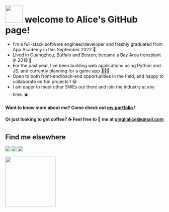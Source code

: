 <h1> <img src="https://i.pinimg.com/originals/1a/d4/56/1ad45624ffb766ef637cb7906a1da33b.gif" height="55px"/> welcome to Alice's GitHub page!</h1>
<!-- <img src="https://media1.giphy.com/media/WSClszcnbWjdqBY2Cc/giphy.gif?cid=790b7611eb111b969f53ff02ca4bfd263e84e26f7b904ca3&rid=giphy.gif&ct=s" height="35px"/></h1> -->
<!-- <img src="https://i.pinimg.com/originals/88/44/13/884413348e601d88831b61fd969aafc4.gif" height="35px"/></h1> -->

* I'm a full-stack software engineer/developer and freshly graduated from App Academy in this September 2022  📣
* Lived in Guangzhou, Buffalo and Boston; became a Bay Area transplant in 2019  🌱 
* For the past year, I've been building web applications using Python and JS, and currently planning for a game app  👩🏻‍💻
* Open to both front-end/back-end opportunities in the field, and happy to collaborate on fun projects!!  😆
* I am eager to meet other SWEs out there and join the industry at any time. ⛲

#### Want to know more about me? Come check out [ my portfolio ](https://alice886.github.io)!
#### Or just looking to get coffee? ☕  Feel free to 📧 me at qinglialice@gmail.com


## Find me elsewhere 
  [<img src="https://img.shields.io/badge/GitHub-100000?style=for-the-badge&logo=github&logoColor=white" />](https://github.com/alice886)
  [<img src="https://img.shields.io/badge/LinkedIn-0077B5?style=for-the-badge&logo=linkedin&logoColor=white" />](https://www.linkedin.com/in/alice886/)
  [<img src="https://img.shields.io/badge/AngelList-000000?style=for-the-badge&logo=AngelList&logoColor=white" />](https://angel.co/u/alice886)



 <img src="https://github-readme-stats.vercel.app/api/top-langs?username=alice886&layout=compact" height="160"/>


<p align="center">

</p>

